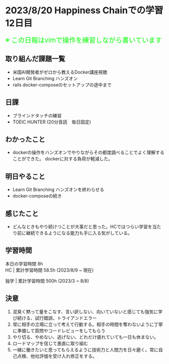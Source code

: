 # 2023/8/20 Happiness Chainでの学習12日目

<span style="font-size: 150%; color: lime;">※ この日報はvimで操作を練習しながら書いています</span>

## 取り組んだ課題一覧
- 米国AI開発者がゼロから教えるDocker講座視聴
- Learn Git Branching ハンズオン
- rails docker-composeのセットアップの途中まで

## 日課
- ブラインドタッチの練習
- TOEIC HUNTER (20分音読　毎日固定)

<!-- ## 本日作成した or 編集したQiita記事URL -->

## わかったこと
- dockerの操作をハンズオンでやりながらその都度調べることでよく理解することができた。
    dockerに対する負荷が軽減した。
## 明日やること
- Learn Git Branching ハンズオンを終わらせる
- docker-composeの続き

## 感じたこと
- どんなときもやり続けつことが大事だと思った。HCではつらい学習を当たり前に継続できるようになる能力も手に入る気がしている。
## 学習時間
本日の学習時間 8h　 <br>
HC | 累計学習時間 58.5h (2023/8/9 ~ 現在)

独学 | 累計学習時間 500h (2023/3 ~ 8/8)


## 決意
1. 泥臭く黙って量をこなす、言い訳しない、向いていないと感じても強気に学び続ける、試行錯誤、トライアンドエラー
2. 常に相手の立場に立って考えて行動する。相手の時間を奪わないように丁寧に準備して質問やコードレビューをしてもらう
3. やり切る、やめない、逃げない、どれだけ疲れていても一日も休まない。
4. ロードマップを信じて愚直に取り組む
5. 一緒に働きたいと思ってもらえるように技術力と人間力を日々磨く。常に自己点検、他社評価を受け入れ修正をする。
